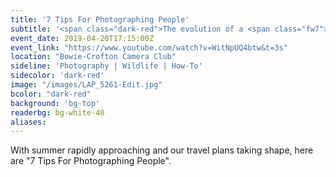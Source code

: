```yaml
---
title: '7 Tips For Photographing People'
subtitle: '<span class="dark-red">The evolution of a <span class="fw7">wildlife photographer</span></span>'
event_date: 2019-04-20T17:15:00Z
event_link: "https://www.youtube.com/watch?v=WitNpUQ4btw&t=3s"
location: "Bowie-Crofton Camera Club"
sideline: 'Photography | Wildlife | How-To'
sidecolor: 'dark-red'
image: "/images/LAP_5261-Edit.jpg"
bcolor: "dark-red"
background: 'bg-top'
readerbg: bg-white-40
aliases:
---
```

With summer rapidly approaching and our travel plans taking shape, here are "7 Tips For Photographing People". 
